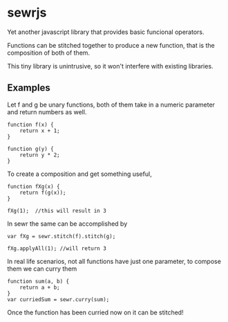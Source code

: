 # sewrjs

[logo]: https://github.com/asjuan/sewrjs/blob/master/src/images/sewr.png "Logo"

Yet another javascript library that provides basic funcional operators.

Functions can be stitched together to produce a new function, that is the composition of both of them. 

This tiny library is unintrusive, so it won't interfere with existing libraries.

## Examples

Let f and g be unary functions, both of them take in a numeric parameter and return numbers as well. 
```
function f(x) {
    return x + 1;
}

function g(y) {
    return y * 2;
}
```
To create a composition and get something useful,
```
function fXg(x) {
    return f(g(x));
}

fXg(1);  //this will result in 3
```
In sewr the same can be accomplished by
```
var fXg = sewr.stitch(f).stitch(g);

fXg.applyAll(1); //will return 3
```
In real life scenarios, not all functions have just one parameter, to compose them we can curry them
```
function sum(a, b) {
    return a + b;
}
var curriedSum = sewr.curry(sum);
```

Once the function has been curried now on it can be stitched!
